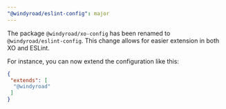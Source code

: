 ```yaml
---
"@windyroad/eslint-config": major
---
```


The package `@windyroad/xo-config` has been renamed to `@windyroad/eslint-config`. This
change allows for easier extension in both XO and ESLint.

For instance, you can now extend the configuration like this:

```json
{
 "extends": [
  "@windyroad"
 ]
}
